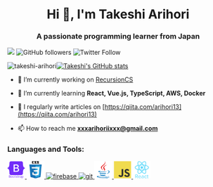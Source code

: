 <h1 align="center">Hi 👋, I'm Takeshi Arihori</h1>
<h3 align="center">A passionate programming learner from Japan</h3>  

![](https://komarev.com/ghpvc/?username=takeshi-arihori&style=flat-square)
![GitHub followers](https://img.shields.io/github/followers/takeshi-arihori?style=social)
![Twitter Follow](https://img.shields.io/twitter/follow/arihori13)


<p><img align="left" src="https://github-readme-stats.vercel.app/api/top-langs?username=takeshi-arihori&show_icons=true&locale=en&layout=compact" alt="takeshi-arihori" /></p>

[![Takeshi's GitHub stats](https://github-readme-stats.vercel.app/api?username=takeshi-arihori)](https://github.com/takeshi-arihori/github-readme-stats)


- 🔭 I’m currently working on [RecursionCS]([https://recursionist.io/users/arihori13](https://recursionist.io/users/arihori))

- 🌱 I’m currently learning **React, Vue.js, TypeScript, AWS, Docker**

- 📝 I regularly write articles on [https://qiita.com/arihori13](https://qiita.com/arihori13)

- 📫 How to reach me **xxxarihoriixxx@gmail.com**

<h3 align="left">Languages and Tools:</h3>
<p align="left"> <a href="https://getbootstrap.com" target="_blank" rel="noreferrer"> <img src="https://raw.githubusercontent.com/devicons/devicon/master/icons/bootstrap/bootstrap-plain-wordmark.svg" alt="bootstrap" width="40" height="40"/> </a> <a href="https://www.w3schools.com/css/" target="_blank" rel="noreferrer"> <img src="https://raw.githubusercontent.com/devicons/devicon/master/icons/css3/css3-original-wordmark.svg" alt="css3" width="40" height="40"/> </a> <a href="https://firebase.google.com/" target="_blank" rel="noreferrer"> <img src="https://www.vectorlogo.zone/logos/firebase/firebase-icon.svg" alt="firebase" width="40" height="40"/> </a> <a href="https://git-scm.com/" target="_blank" rel="noreferrer"> <img src="https://www.vectorlogo.zone/logos/git-scm/git-scm-icon.svg" alt="git" width="40" height="40"/> </a> <a href="https://www.java.com" target="_blank" rel="noreferrer"> <img src="https://raw.githubusercontent.com/devicons/devicon/master/icons/java/java-original.svg" alt="java" width="40" height="40"/> </a> <a href="https://developer.mozilla.org/en-US/docs/Web/JavaScript" target="_blank" rel="noreferrer"> <img src="https://raw.githubusercontent.com/devicons/devicon/master/icons/javascript/javascript-original.svg" alt="javascript" width="40" height="40"/> </a> <a href="https://reactjs.org/" target="_blank" rel="noreferrer"> <img src="https://raw.githubusercontent.com/devicons/devicon/master/icons/react/react-original-wordmark.svg" alt="react" width="40" height="40"/> </a> </p>

